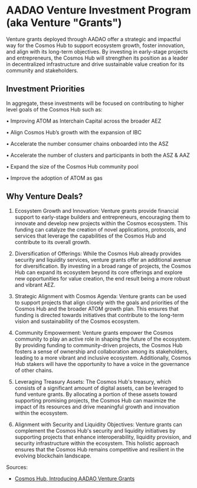 # AADAO Venture Investment Program (aka Venture "Grants")
Venture grants deployed through AADAO offer a strategic and impactful way for the Cosmos Hub to support ecosystem growth, foster innovation, and align with its long-term objectives. By investing in early-stage projects and entrepreneurs, the Cosmos Hub will strengthen its position as a leader in decentralized infrastructure and drive sustainable value creation for its community and stakeholders.

## Investment Priorities
In aggregate, these investments will be focused on contributing to higher level goals of the Cosmos Hub such as:
‍

• Improving ATOM as Interchain Capital across the broader AEZ
‍

• Align Cosmos Hub’s growth with the expansion of IBC
‍

• Accelerate the number consumer chains onboarded into the ASZ
‍

• Accelerate the number of clusters and participants in both the ASZ & AAZ
‍

• Expand the size of the Cosmos Hub community pool
‍

• Improve the adoption of ATOM as gas

## Why Venture Deals?

1. Ecosystem Growth and Innovation: Venture grants provide financial support to early-stage builders and entrepreneurs, encouraging them to innovate and develop new projects within the Cosmos ecosystem. This funding can catalyze the creation of novel applications, protocols, and services that leverage the capabilities of the Cosmos Hub and contribute to its overall growth.
‍

2. Diversification of Offerings: While the Cosmos Hub already provides security and liquidity services, venture grants offer an additional avenue for diversification. By investing in a broad range of projects, the Cosmos Hub can expand its ecosystem beyond its core offerings and explore new opportunities for value creation, the end result being a more robust and vibrant AEZ.
‍

3. Strategic Alignment with Cosmos Agenda: Venture grants can be used to support projects that align closely with the goals and priorities of the Cosmos Hub and the broader ATOM growth plan. This ensures that funding is directed towards initiatives that contribute to the long-term vision and sustainability of the Cosmos ecosystem.
‍

4. Community Empowerment: Venture grants empower the Cosmos community to play an active role in shaping the future of the ecosystem. By providing funding to community-driven projects, the Cosmos Hub fosters a sense of ownership and collaboration among its stakeholders, leading to a more vibrant and inclusive ecosystem. Additionally, Cosmos Hub stakers will have the opportunity to have a voice in the governance of other chains.
‍

5. Leveraging Treasury Assets: The Cosmos Hub's treasury, which consists of a significant amount of digital assets, can be leveraged to fund venture grants. By allocating a portion of these assets toward supporting promising projects, the Cosmos Hub can maximize the impact of its resources and drive meaningful growth and innovation within the ecosystem.
‍

6. Alignment with Security and Liquidity Objectives: Venture grants can complement the Cosmos Hub's security and liquidity initiatives by supporting projects that enhance interoperability, liquidity provision, and security infrastructure within the ecosystem. This holistic approach ensures that the Cosmos Hub remains competitive and resilient in the evolving blockchain landscape.


Sources: 

* [Cosmos Hub, Introducing AADAO Venture Grants](https://www.atomaccelerator.com/blog/cosmos-hub-introducing-venture-grants)
